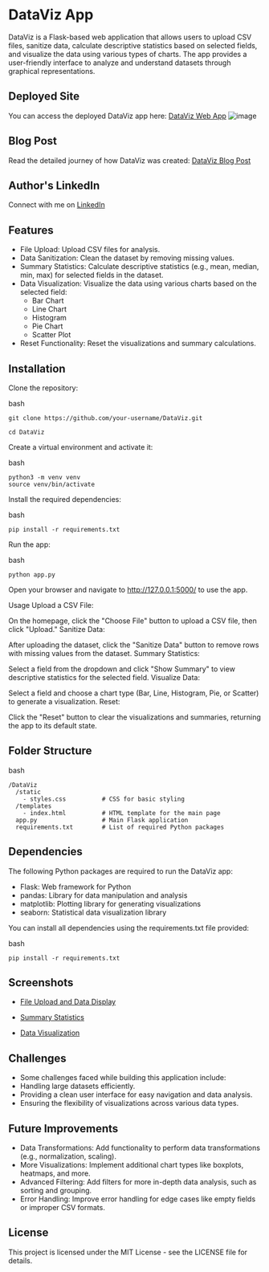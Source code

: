 # DataViz App
DataViz is a Flask-based web application that allows users to upload CSV files, sanitize data, calculate descriptive statistics based on selected fields, and visualize the data using various types of charts. The app provides a user-friendly interface to analyze and understand datasets through graphical representations.

## Deployed Site
You can access the deployed DataViz app here: [DataViz Web App](http://web-02.consultgenius.tech/dataviz/)
![image](https://github.com/user-attachments/assets/96bb1b82-dc3a-494e-8116-bb1f754b1887)


## Blog Post
Read the detailed journey of how DataViz was created: [DataViz Blog Post](https://medium.com/@mwanzaalbert/dataviz-a-python-powered-data-visualization-web-app-5b955600e093)

## Author's LinkedIn
Connect with me on [LinkedIn](https://www.linkedin.com/in/mwanzaalbert/)

## Features

- File Upload: Upload CSV files for analysis.
- Data Sanitization: Clean the dataset by removing missing values.
- Summary Statistics: Calculate descriptive statistics (e.g., mean, median, min, max) for selected fields in the dataset.
- Data Visualization: Visualize the data using various charts based on the selected field:
    - Bar Chart
    - Line Chart
    - Histogram
    - Pie Chart
    - Scatter Plot
- Reset Functionality: Reset the visualizations and summary calculations.

## Installation
Clone the repository:

bash

```
git clone https://github.com/your-username/DataViz.git

cd DataViz
```
Create a virtual environment and activate it:

bash

```
python3 -m venv venv
source venv/bin/activate
```
Install the required dependencies:

bash

```
pip install -r requirements.txt
```
Run the app:

bash

```
python app.py
```
Open your browser and navigate to http://127.0.0.1:5000/ to use the app.

Usage
Upload a CSV File:

On the homepage, click the "Choose File" button to upload a CSV file, then click "Upload."
Sanitize Data:

After uploading the dataset, click the "Sanitize Data" button to remove rows with missing values from the dataset.
Summary Statistics:

Select a field from the dropdown and click "Show Summary" to view descriptive statistics for the selected field.
Visualize Data:

Select a field and choose a chart type (Bar, Line, Histogram, Pie, or Scatter) to generate a visualization.
Reset:

Click the "Reset" button to clear the visualizations and summaries, returning the app to its default state.

## Folder Structure
bash

```
/DataViz
  /static
    - styles.css          # CSS for basic styling
  /templates
    - index.html          # HTML template for the main page
  app.py                  # Main Flask application
  requirements.txt        # List of required Python packages
```

## Dependencies
The following Python packages are required to run the DataViz app:

- Flask: Web framework for Python
- pandas: Library for data manipulation and analysis
- matplotlib: Plotting library for generating visualizations
- seaborn: Statistical data visualization library

You can install all dependencies using the requirements.txt file provided:

bash
```
pip install -r requirements.txt
```

## Screenshots

- [File Upload and Data Display](https://github.com/mwanzaalbert/DataViz/blob/main/screenshots/upload_and_data_display.jpg)

- [Summary Statistics](https://github.com/mwanzaalbert/DataViz/blob/main/screenshots/summary_statistics.jpg)

- [Data Visualization](https://github.com/mwanzaalbert/DataViz/blob/main/screenshots/visualization.jpg)

## Challenges
- Some challenges faced while building this application include:
- Handling large datasets efficiently.
- Providing a clean user interface for easy navigation and data analysis.
- Ensuring the flexibility of visualizations across various data types.


## Future Improvements

- Data Transformations: Add functionality to perform data transformations (e.g., normalization, scaling).
- More Visualizations: Implement additional chart types like boxplots, heatmaps, and more.
- Advanced Filtering: Add filters for more in-depth data analysis, such as sorting and grouping.
- Error Handling: Improve error handling for edge cases like empty fields or improper CSV formats.

## License
This project is licensed under the MIT License - see the LICENSE file for details.
